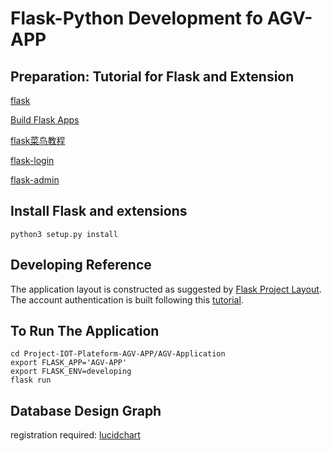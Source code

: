 # Flask-Python Development fo AGV-APP

## Preparation: Tutorial for Flask and Extension

[flask](https://flask.palletsprojects.com/en/2.0.x/)

[Build Flask Apps](https://hackersandslackers.com/series/build-flask-apps/)

[flask菜鸟教程](https://www.cainiaojc.com/flask/flask-tutorial.html)

[flask-login](https://flask-login.readthedocs.io/en/latest/#installation)

[flask-admin](https://flask-admin.readthedocs.io/en/latest/)


## Install Flask and extensions
```
python3 setup.py install
```

## Developing Reference

The application layout is constructed as suggested by [Flask Project Layout](https://flask.palletsprojects.com/en/2.0.x/tutorial/layout/). The account authentication is built following this [tutorial](https://hackersandslackers.com/flask-login-user-authentication/).

## To Run The Application
```
cd Project-IOT-Plateform-AGV-APP/AGV-Application
export FLASK_APP='AGV-APP'
export FLASK_ENV=developing
flask run
```

## Database Design Graph
registration required:
[lucidchart](https://lucid.app/lucidchart/d2323f50-abc5-4ffb-a262-2baed325204b/edit?invitationId=inv_c0acda29-5079-4a02-9d8d-55d0ff28b3d4)